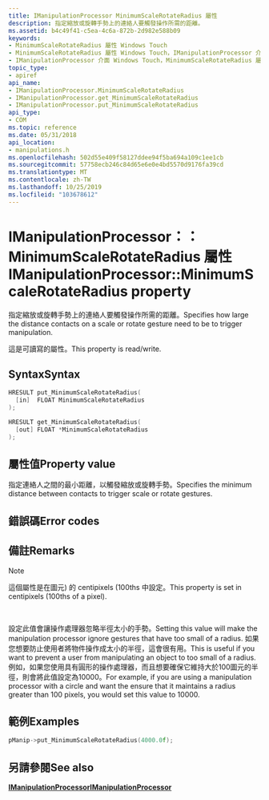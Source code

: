 ```yaml
---
title: IManipulationProcessor MinimumScaleRotateRadius 屬性
description: 指定縮放或旋轉手勢上的連絡人要觸發操作所需的距離。
ms.assetid: b4c49f41-c5ea-4c6a-872b-2d982e588b09
keywords:
- MinimumScaleRotateRadius 屬性 Windows Touch
- MinimumScaleRotateRadius 屬性 Windows Touch，IManipulationProcessor 介面
- IManipulationProcessor 介面 Windows Touch，MinimumScaleRotateRadius 屬性
topic_type:
- apiref
api_name:
- IManipulationProcessor.MinimumScaleRotateRadius
- IManipulationProcessor.get_MinimumScaleRotateRadius
- IManipulationProcessor.put_MinimumScaleRotateRadius
api_type:
- COM
ms.topic: reference
ms.date: 05/31/2018
api_location:
- manipulations.h
ms.openlocfilehash: 502d55e409f58127ddee94f5ba694a109c1ee1cb
ms.sourcegitcommit: 57758ecb246c84d65e6e0e4bd5570d9176fa39cd
ms.translationtype: MT
ms.contentlocale: zh-TW
ms.lasthandoff: 10/25/2019
ms.locfileid: "103678612"
---
```

# <a name="imanipulationprocessorminimumscalerotateradius-property"></a><span data-ttu-id="ecc37-106">IManipulationProcessor：： MinimumScaleRotateRadius 屬性</span><span class="sxs-lookup"><span data-stu-id="ecc37-106">IManipulationProcessor::MinimumScaleRotateRadius property</span></span>

<span data-ttu-id="ecc37-107">指定縮放或旋轉手勢上的連絡人要觸發操作所需的距離。</span><span class="sxs-lookup"><span data-stu-id="ecc37-107">Specifies how large the distance contacts on a scale or rotate gesture need to be to trigger manipulation.</span></span>

<span data-ttu-id="ecc37-108">這是可讀寫的屬性。</span><span class="sxs-lookup"><span data-stu-id="ecc37-108">This property is read/write.</span></span>

## <a name="syntax"></a><span data-ttu-id="ecc37-109">Syntax</span><span class="sxs-lookup"><span data-stu-id="ecc37-109">Syntax</span></span>


```C++
HRESULT put_MinimumScaleRotateRadius(
  [in]  FLOAT MinimumScaleRotateRadius
);

HRESULT get_MinimumScaleRotateRadius(
  [out] FLOAT *MinimumScaleRotateRadius
);
```



## <a name="property-value"></a><span data-ttu-id="ecc37-110">屬性值</span><span class="sxs-lookup"><span data-stu-id="ecc37-110">Property value</span></span>

<span data-ttu-id="ecc37-111">指定連絡人之間的最小距離，以觸發縮放或旋轉手勢。</span><span class="sxs-lookup"><span data-stu-id="ecc37-111">Specifies the minimum distance between contacts to trigger scale or rotate gestures.</span></span>

## <a name="error-codes"></a><span data-ttu-id="ecc37-112">錯誤碼</span><span class="sxs-lookup"><span data-stu-id="ecc37-112">Error codes</span></span>

## <a name="remarks"></a><span data-ttu-id="ecc37-113">備註</span><span class="sxs-lookup"><span data-stu-id="ecc37-113">Remarks</span></span>

> [!Note]  
> <span data-ttu-id="ecc37-114">這個屬性是在圖元) 的 centipixels (100ths 中設定。</span><span class="sxs-lookup"><span data-stu-id="ecc37-114">This property is set in centipixels (100ths of a pixel).</span></span>

 

<span data-ttu-id="ecc37-115">設定此值會讓操作處理器忽略半徑太小的手勢。</span><span class="sxs-lookup"><span data-stu-id="ecc37-115">Setting this value will make the manipulation processor ignore gestures that have too small of a radius.</span></span> <span data-ttu-id="ecc37-116">如果您想要防止使用者將物件操作成太小的半徑，這會很有用。</span><span class="sxs-lookup"><span data-stu-id="ecc37-116">This is useful if you want to prevent a user from manipulating an object to too small of a radius.</span></span> <span data-ttu-id="ecc37-117">例如，如果您使用具有圓形的操作處理器，而且想要確保它維持大於100圖元的半徑，則會將此值設定為10000。</span><span class="sxs-lookup"><span data-stu-id="ecc37-117">For example, if you are using a manipulation processor with a circle and want the ensure that it maintains a radius greater than 100 pixels, you would set this value to 10000.</span></span>

## <a name="examples"></a><span data-ttu-id="ecc37-118">範例</span><span class="sxs-lookup"><span data-stu-id="ecc37-118">Examples</span></span>


```C++
pManip->put_MinimumScaleRotateRadius(4000.0f);  
```



## <a name="see-also"></a><span data-ttu-id="ecc37-119">另請參閱</span><span class="sxs-lookup"><span data-stu-id="ecc37-119">See also</span></span>

<dl> <dt>

[<span data-ttu-id="ecc37-120">**IManipulationProcessor**</span><span class="sxs-lookup"><span data-stu-id="ecc37-120">**IManipulationProcessor**</span></span>](/windows/desktop/api/manipulations/nn-manipulations-imanipulationprocessor)
</dt> </dl>

 

 




